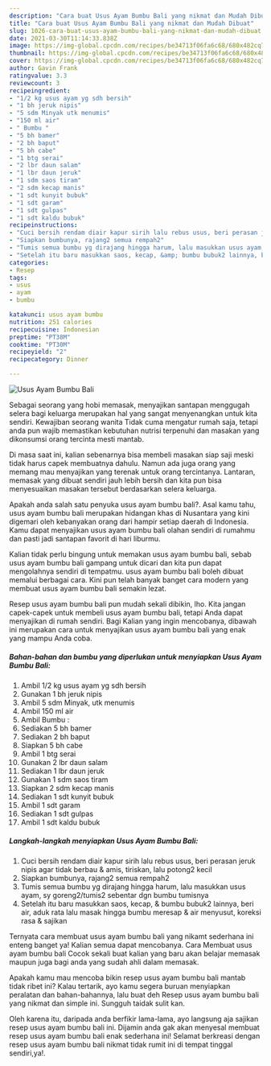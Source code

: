 ```yaml
---
description: "Cara buat Usus Ayam Bumbu Bali yang nikmat dan Mudah Dibuat"
title: "Cara buat Usus Ayam Bumbu Bali yang nikmat dan Mudah Dibuat"
slug: 1026-cara-buat-usus-ayam-bumbu-bali-yang-nikmat-dan-mudah-dibuat
date: 2021-03-30T11:14:33.838Z
image: https://img-global.cpcdn.com/recipes/be34713f06fa6c68/680x482cq70/usus-ayam-bumbu-bali-foto-resep-utama.jpg
thumbnail: https://img-global.cpcdn.com/recipes/be34713f06fa6c68/680x482cq70/usus-ayam-bumbu-bali-foto-resep-utama.jpg
cover: https://img-global.cpcdn.com/recipes/be34713f06fa6c68/680x482cq70/usus-ayam-bumbu-bali-foto-resep-utama.jpg
author: Gavin Frank
ratingvalue: 3.3
reviewcount: 3
recipeingredient:
- "1/2 kg usus ayam yg sdh bersih"
- "1 bh jeruk nipis"
- "5 sdm Minyak utk menumis"
- "150 ml air"
- " Bumbu "
- "5 bh bamer"
- "2 bh baput"
- "5 bh cabe"
- "1 btg serai"
- "2 lbr daun salam"
- "1 lbr daun jeruk"
- "1 sdm saos tiram"
- "2 sdm kecap manis"
- "1 sdt kunyit bubuk"
- "1 sdt garam"
- "1 sdt gulpas"
- "1 sdt kaldu bubuk"
recipeinstructions:
- "Cuci bersih rendam diair kapur sirih lalu rebus usus, beri perasan jeruk nipis agar tidak berbau &amp; amis, tiriskan, lalu potong2 kecil"
- "Siapkan bumbunya, rajang2 semua rempah2"
- "Tumis semua bumbu yg dirajang hingga harum, lalu masukkan usus ayam, sy goreng2/tumis2 sebentar dgn bumbu tumisnya"
- "Setelah itu baru masukkan saos, kecap, &amp; bumbu bubuk2 lainnya, beri air, aduk rata lalu masak hingga bumbu meresap &amp; air menyusut, koreksi rasa &amp; sajikan"
categories:
- Resep
tags:
- usus
- ayam
- bumbu

katakunci: usus ayam bumbu 
nutrition: 251 calories
recipecuisine: Indonesian
preptime: "PT38M"
cooktime: "PT30M"
recipeyield: "2"
recipecategory: Dinner

---
```



![Usus Ayam Bumbu Bali](https://img-global.cpcdn.com/recipes/be34713f06fa6c68/680x482cq70/usus-ayam-bumbu-bali-foto-resep-utama.jpg)

Sebagai seorang yang hobi memasak, menyajikan santapan menggugah selera bagi keluarga merupakan hal yang sangat menyenangkan untuk kita sendiri. Kewajiban seorang  wanita Tidak cuma mengatur rumah saja, tetapi anda pun wajib memastikan kebutuhan nutrisi terpenuhi dan masakan yang dikonsumsi orang tercinta mesti mantab.

Di masa  saat ini, kalian sebenarnya bisa membeli masakan siap saji meski tidak harus capek membuatnya dahulu. Namun ada juga orang yang memang mau menyajikan yang terenak untuk orang tercintanya. Lantaran, memasak yang dibuat sendiri jauh lebih bersih dan kita pun bisa menyesuaikan masakan tersebut berdasarkan selera keluarga. 



Apakah anda salah satu penyuka usus ayam bumbu bali?. Asal kamu tahu, usus ayam bumbu bali merupakan hidangan khas di Nusantara yang kini digemari oleh kebanyakan orang dari hampir setiap daerah di Indonesia. Kamu dapat menyajikan usus ayam bumbu bali olahan sendiri di rumahmu dan pasti jadi santapan favorit di hari liburmu.

Kalian tidak perlu bingung untuk memakan usus ayam bumbu bali, sebab usus ayam bumbu bali gampang untuk dicari dan kita pun dapat mengolahnya sendiri di tempatmu. usus ayam bumbu bali boleh dibuat memalui berbagai cara. Kini pun telah banyak banget cara modern yang membuat usus ayam bumbu bali semakin lezat.

Resep usus ayam bumbu bali pun mudah sekali dibikin, lho. Kita jangan capek-capek untuk membeli usus ayam bumbu bali, tetapi Anda dapat menyajikan di rumah sendiri. Bagi Kalian yang ingin mencobanya, dibawah ini merupakan cara untuk menyajikan usus ayam bumbu bali yang enak yang mampu Anda coba.

<!--inarticleads1-->

##### Bahan-bahan dan bumbu yang diperlukan untuk menyiapkan Usus Ayam Bumbu Bali:

1. Ambil 1/2 kg usus ayam yg sdh bersih
1. Gunakan 1 bh jeruk nipis
1. Ambil 5 sdm Minyak, utk menumis
1. Ambil 150 ml air
1. Ambil  Bumbu :
1. Sediakan 5 bh bamer
1. Sediakan 2 bh baput
1. Siapkan 5 bh cabe
1. Ambil 1 btg serai
1. Gunakan 2 lbr daun salam
1. Sediakan 1 lbr daun jeruk
1. Gunakan 1 sdm saos tiram
1. Siapkan 2 sdm kecap manis
1. Sediakan 1 sdt kunyit bubuk
1. Ambil 1 sdt garam
1. Sediakan 1 sdt gulpas
1. Ambil 1 sdt kaldu bubuk




<!--inarticleads2-->

##### Langkah-langkah menyiapkan Usus Ayam Bumbu Bali:

1. Cuci bersih rendam diair kapur sirih lalu rebus usus, beri perasan jeruk nipis agar tidak berbau &amp; amis, tiriskan, lalu potong2 kecil
1. Siapkan bumbunya, rajang2 semua rempah2
1. Tumis semua bumbu yg dirajang hingga harum, lalu masukkan usus ayam, sy goreng2/tumis2 sebentar dgn bumbu tumisnya
1. Setelah itu baru masukkan saos, kecap, &amp; bumbu bubuk2 lainnya, beri air, aduk rata lalu masak hingga bumbu meresap &amp; air menyusut, koreksi rasa &amp; sajikan




Ternyata cara membuat usus ayam bumbu bali yang nikamt sederhana ini enteng banget ya! Kalian semua dapat mencobanya. Cara Membuat usus ayam bumbu bali Cocok sekali buat kalian yang baru akan belajar memasak maupun juga bagi anda yang sudah ahli dalam memasak.

Apakah kamu mau mencoba bikin resep usus ayam bumbu bali mantab tidak ribet ini? Kalau tertarik, ayo kamu segera buruan menyiapkan peralatan dan bahan-bahannya, lalu buat deh Resep usus ayam bumbu bali yang nikmat dan simple ini. Sungguh taidak sulit kan. 

Oleh karena itu, daripada anda berfikir lama-lama, ayo langsung aja sajikan resep usus ayam bumbu bali ini. Dijamin anda gak akan menyesal membuat resep usus ayam bumbu bali enak sederhana ini! Selamat berkreasi dengan resep usus ayam bumbu bali nikmat tidak rumit ini di tempat tinggal sendiri,ya!.

